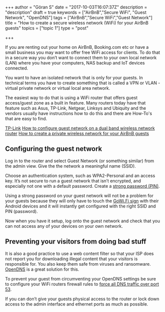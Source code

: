 +++
author = "Göran S"
date = "2017-10-03T16:07:37Z"
description = "description"
draft = true
keywords = ["AirBnB","Secure WiFi", "Guest Network", "OpenDNS"]
tags = ["AirBnB","Secure WiFi","Guest Network"]
title = "How to create a secure wireless network (WiFi) for your AirBnB guests"
topics = ["topic 1"]
type = "post"

+++
If you are renting out your home on AirBnB, Booking.com etc or have a small business you may want to offer free WiFi access for clients. To do that in a secure way you don’t want to connect them to your own local network (LAN) where you have your computers, NAS backup and IoT devices connected.

You want to have an isolated network that is only for your guests. In technical terms you have to create something that is called a VPN or VLAN - virtual private network or virtual local area network. 

The easiest way to do that is using a WiFi router that offers guest access/guest zone as a built in feature. Many routers today have that feature such as Asus, TP-Link, Netgear, Linksys and Ubiquity and the vendors usually have instructions how to do this and there are How-To's that are easy to find.

[TP-Link][1]
[How to configure guest network on a dual band wireless network router][2]
[How to create a private wireless network for your AirBnB guests][3]


## Configuring the guest network
Log in to the router and select Guest Network (or something similar) from the admin view. Give the the network a meaningful name (SSID).  

Choose an authentication system, such as WPA2-Personal and an access key. It’s not secure to run a guest network that isn’t encrypted, and especially not one with a default password. Create a [strong password (PIN)][4].  

Using a strong password on your guest network will not be a problem for your guests because they will only have to touch the [GoWi.Fi sign][5] with their Android devices and it will instantly get configured with the right SSID and PIN (password).    

Now when you have it setup, log onto the guest network and check that you can not access any of your devices on your own network. 

## Preventing your visitors from doing bad stuff
It is also a good practice to use a web content filter so that your ISP does not report you for downloading illegal content that your visitors is responsible for. You also keep them safe from viruses and ransomware. [OpenDNS][6] is a great solution for this. 

To prevent your guest from circumventing your OpenDNS settings be sure to configure your WiFi routers firewall rules to [force all DNS traffic over port 53][7]. 

If you can don’t give your guests physical access to the router or lock down access to the admin interface and ethernet ports as much as possible.


  [1]: http://www.tp-link.com/us/faq-1082.html
  [2]: http://www.tp-link.se/article/?faqid=649
  [3]: http://www.robbmontgomery.com/2014/03/how-to-create-private-guest-network-for.html
  [4]: https://passwordsgenerator.net/
  [5]: https://www.gowi.fi/
  [6]: https://www.opendns.com/home-internet-security/
  [7]: https://support.opendns.com/hc/en-us/articles/227988027
